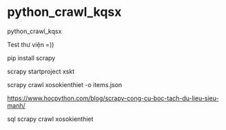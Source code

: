 # python_crawl_kqsx
python_crawl_kqsx

Test thư viện =))

pip install scrapy

scrapy startproject xskt

scrapy crawl xosokienthiet -o items.json

https://www.hocpython.com/blog/scrapy-cong-cu-boc-tach-du-lieu-sieu-manh/

sql
scrapy crawl xosokienthiet
